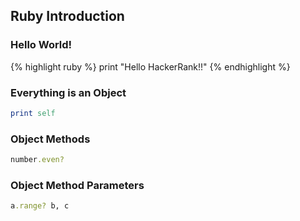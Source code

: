 ---
---
## Ruby Introduction

### Hello World!
{% highlight ruby %}
print "Hello HackerRank!!"
{% endhighlight %}

### Everything is an Object
```ruby
print self
```

<!--break-->

### Object Methods
```ruby
number.even?
```

### Object Method Parameters
```ruby
a.range? b, c
```